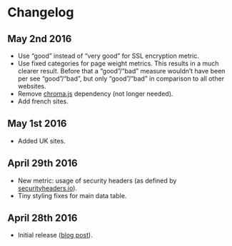 # Changelog

## May 2nd 2016

* Use “good” instead of “very good” for SSL encryption metric.
* Use fixed categories for page weight metrics. This results in a much clearer result. Before that a “good”/“bad” measure wouldn’t have been per see “good”/“bad”, but only “good”/“bad” in comparison to all other websites.
* Remove [chroma.js](http://gka.github.io/chroma.js/) dependency (not longer needed).
* Add french sites.

## May 1st 2016

* Added UK sites.

## April 29th 2016

* New metric: usage of security headers (as defined by [securityheaders.io](https://securityheaders.io/)).
* Tiny styling fixes for main data table.

## April 28th 2016

* Initial release ([blog post](https://francescoschwarz.de/en/blog/the-front-end-side-of-news/)).
